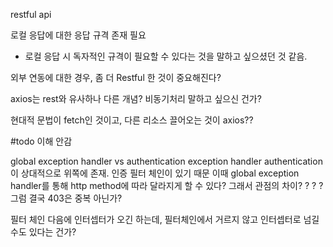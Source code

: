 restful api

로컬 응답에 대한 응답 규격 존재 필요
- 로컬 응답 시 독자적인 규격이 필요할 수 있다는 것을 말하고 싶으셨던 것 같음.

외부 연동에 대한 경우, 좀 더 Restful 한 것이 중요해진다?



axios는 rest와 유사하나 다른 개념?
비동기처리 말하고 싶으신 건가?

현대적 문법이 fetch인 것이고, 다른 리소스 끌어오는 것이 axios??

#todo 이해 안감


global exception handler vs authentication exception handler
authentication이 상대적으로 위쪽에 존재.
인증 필터 체인이 있기 때문
이때 global exception handler를 통해 http method에 따라 달라지게 할 수 있다? 그래서 관점의 차이?
?
?
?
그럼 결국 403은 중복 아닌가?

필터 체인 다음에 인터셉터가 오긴 하는데, 필터체인에서 거르지 않고 인터셉터로 넘길 수도 있다는 건가?

